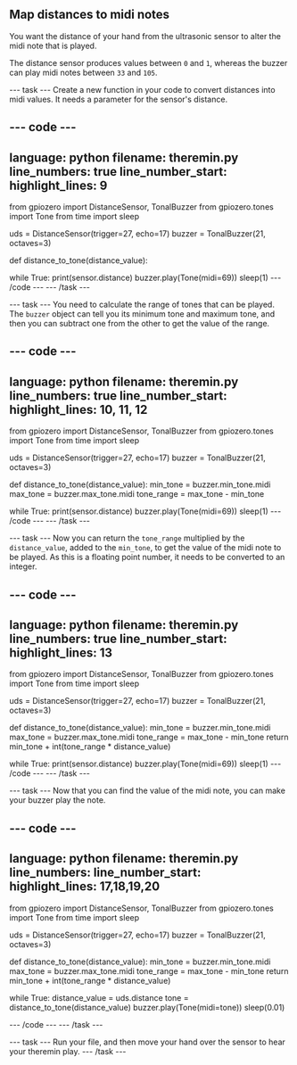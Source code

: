 ## Map distances to midi notes

You want the distance of your hand from the ultrasonic sensor to alter the midi note that is played.

The distance sensor produces values between `0` and `1`, whereas the buzzer can play midi notes between `33` and `105`.

--- task ---
Create a new function in your code to convert distances into midi values. It needs a parameter for the sensor's distance.

--- code ---
---
language: python
filename: theremin.py
line_numbers: true
line_number_start: 
highlight_lines: 9
---
from gpiozero import DistanceSensor, TonalBuzzer
from gpiozero.tones import Tone
from time import sleep

uds = DistanceSensor(trigger=27, echo=17)
buzzer = TonalBuzzer(21, octaves=3)


def distance_to_tone(distance_value):


while True:
	print(sensor.distance)
	buzzer.play(Tone(midi=69))
	sleep(1)
--- /code ---
--- /task ---

--- task ---
You need to calculate the range of tones that can be played. The `buzzer` object can tell you its minimum tone and maximum tone, and then you can subtract one from the other to get the value of the range.

--- code ---
---
language: python
filename: theremin.py
line_numbers: true
line_number_start: 
highlight_lines: 10, 11, 12
---
from gpiozero import DistanceSensor, TonalBuzzer
from gpiozero.tones import Tone
from time import sleep

uds = DistanceSensor(trigger=27, echo=17)
buzzer = TonalBuzzer(21, octaves=3)


def distance_to_tone(distance_value):
    min_tone = buzzer.min_tone.midi
    max_tone = buzzer.max_tone.midi
    tone_range = max_tone - min_tone
	

while True:
	print(sensor.distance)
	buzzer.play(Tone(midi=69))
	sleep(1)
--- /code ---
--- /task ---

--- task ---
Now you can return the `tone_range` multiplied by the `distance_value`, added to the `min_tone`, to get the value of the midi note to be played. As this is a floating point number, it needs to be converted to an integer.

--- code ---
---
language: python
filename: theremin.py
line_numbers: true
line_number_start: 
highlight_lines: 13
---
from gpiozero import DistanceSensor, TonalBuzzer
from gpiozero.tones import Tone
from time import sleep

uds = DistanceSensor(trigger=27, echo=17)
buzzer = TonalBuzzer(21, octaves=3)


def distance_to_tone(distance_value):
    min_tone = buzzer.min_tone.midi
    max_tone = buzzer.max_tone.midi
    tone_range = max_tone - min_tone
    return min_tone + int(tone_range * distance_value)	

while True:
	print(sensor.distance)
	buzzer.play(Tone(midi=69))
	sleep(1)
--- /code ---
--- /task ---

--- task ---
Now that you can find the value of the midi note, you can make your buzzer play the note.

--- code ---
---
language: python
filename: theremin.py
line_numbers: 
line_number_start: 
highlight_lines: 17,18,19,20
---
from gpiozero import DistanceSensor, TonalBuzzer
from gpiozero.tones import Tone
from time import sleep

uds = DistanceSensor(trigger=27, echo=17)
buzzer = TonalBuzzer(21, octaves=3)


def distance_to_tone(distance_value):
    min_tone = buzzer.min_tone.midi
    max_tone = buzzer.max_tone.midi
    tone_range = max_tone - min_tone
    return min_tone + int(tone_range * distance_value)


while True:
    distance_value = uds.distance
    tone = distance_to_tone(distance_value)
    buzzer.play(Tone(midi=tone))
    sleep(0.01)

--- /code ---
--- /task ---

--- task ---
Run your file, and then move your hand over the sensor to hear your theremin play.
--- /task ---
